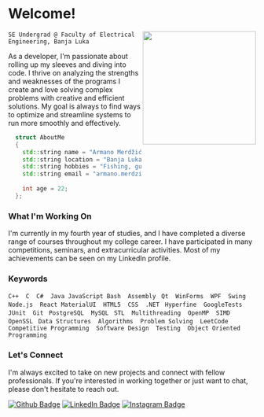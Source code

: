 # Welcome!

<img align='right' src="https://media.giphy.com/media/Ll22OhMLAlVDb8UQWe/giphy.gif" width="230">



` SE Undergrad @ Faculty of Electrical Engineering, Banja Luka `

As a developer, I'm passionate about rolling up my sleeves and diving into code. I thrive on analyzing the strengths and weaknesses of the programs I create and love solving complex problems with creative and efficient solutions. My goal is always to find ways to optimize and streamline systems to run more smoothly and effectively.
```c++
  struct AboutMe
  {
    std::string name = "Armano Merdžić (Manchi)";
    std::string location = "Banja Luka, Bosnia and Herzegovina";
    std::string hobbies = "Fishing, guitar playing, chess, book reading";
    std::string email = "armano.merdzic@gmail.com";
   
    int age = 22;
  };
```

### What I'm Working On

I'm currently in my fourth year of studies, and I have completed a diverse range of courses throughout my college career. I have participated in many competitions, seminars, and extracurricular activities. Most of my achievements can be seen on my LinkedIn profile.
### Keywords
`C++  C  C#  Java JavaScript Bash  Assembly `
`Qt  WinForms  WPF  Swing  Node.js  React MaterialUI  HTML5  CSS  .NET `
`Hyperfine  GoogleTests  JUnit  Git `
`PostgreSQL  MySQL `
`STL  Multithreading  OpenMP  SIMD  OpenSSL `
`Data Structures  Algorithms  Problem Solving  LeetCode  Competitive Programming  Software Design  Testing  Object Oriented Programming `
### Let's Connect

I'm always excited to take on new projects and connect with fellow professionals. If you're interested in working together or just want to chat, please don't hesitate to reach out.


[![Github Badge](https://img.shields.io/badge/-ArmanoMerdzic-grey?style=flat&logo=github&logoColor=white&link=https://github.com/-ArmanoMerdzic/)](https://www.github.com/-ArmanoMerdzic/) [![LinkedIn Badge](https://img.shields.io/badge/-ArmanoMerdzic-blue?style=flat&logo=Linkedin&logoColor=white&link=https://www.linkedin.com/in/armanomerdzic/)](https://www.linkedin.com/in/armanomerdzic/) [![Instagram Badge](https://img.shields.io/badge/-manchi_o6o7-pink?style=flat&logo=instagram&logoColor=white&link=https://www.instagram.com/manchi_o6o7/)](https://www.instagram.com/manchi_o6o7/)

